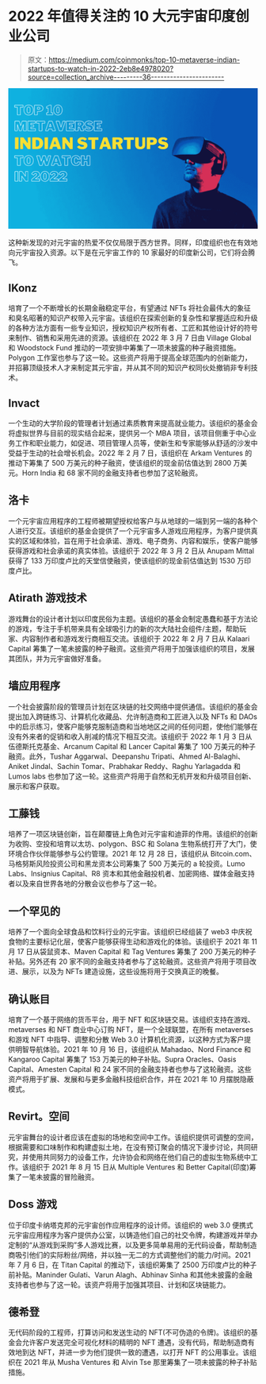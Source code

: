 # 2022 年值得关注的 10 大元宇宙印度创业公司

> 原文：<https://medium.com/coinmonks/top-10-metaverse-indian-startups-to-watch-in-2022-2eb8e4978020?source=collection_archive---------36----------------------->

![](img/c98a630cd21092cc4714bfea892fea74.png)

这种新发现的对元宇宙的热爱不仅仅局限于西方世界。同样，印度组织也在有效地向元宇宙投入资源。以下是在元宇宙工作的 10 家最好的印度新公司，它们将会腾飞。

## IKonz

培育了一个不断增长的长期金融稳定平台，有望通过 NFTs 将社会最伟大的象征和臭名昭著的知识产权带入元宇宙。该组织在探索创新的复杂性和掌握适应和升级的各种方法方面有一些专业知识，授权知识产权所有者、工匠和其他设计好的符号来制作、销售和采用先进的资源。该组织在 2022 年 3 月 7 日由 Village Global 和 Woodstock Fund 推动的一项安排中筹集了一项未披露的种子融资措施。Polygon 工作室也参与了这一轮。这些资产将用于提高全球范围内的创新能力，并招募顶级技术人才来制定其元宇宙，并从其不同的知识产权同伙处撤销非专利技术。

## Invact

一个生动的大学阶段的管理者计划通过素质教育来提高就业能力。该组织的基金会将虚拟世界与目前的现实结合起来，提供另一个 MBA 项目，该项目侧重于中心业务工作和职业能力，如促进、项目管理人员等，使新生和专家能够从舒适的沙发中受益于生动的社会增长机会。2022 年 2 月 7 日，该组织在 Arkam Ventures 的推动下筹集了 500 万美元的种子融资，使该组织的现金前估值达到 2800 万美元。Horn India 和 68 家不同的金融支持者也参加了这轮融资。

## 洛卡

一个元宇宙应用程序的工程师被期望授权给客户与从地球的一端到另一端的各种个人进行交互。该组织的基金会提供了一个元宇宙多人游戏应用程序，为客户提供真实的区域和体验，旨在用于社会承诺、游戏、电子商务、内容和娱乐，使客户能够获得游戏和社会承诺的真实体验。该组织于 2022 年 3 月 2 日从 Anupam Mittal 获得了 133 万印度卢比的天堂信使融资，使该组织的现金前估值达到 1530 万印度卢比。

## Atirath 游戏技术

游戏舞台的设计者计划以印度民俗为主题。该组织的基金会制定愚蠢和基于方法论的游戏，专注于手机带来具有全球吸引力的新的次大陆社会组件/主题，帮助玩家、内容制作者和游戏发行商相互交流。该组织于 2022 年 2 月 7 日从 Kalaari Capital 筹集了一笔未披露的种子融资。这些资产将用于加强该组织的项目，发展其团队，并为元宇宙做好准备。

## 墙应用程序

一个社会披露阶段的管理员计划在区块链的社交网络中提供通信。该组织的基金会提出加入跨链练习、计算机化收藏品、允许制造商和工匠进入以及 NFTs 和 DAOs 中的启示练习，使客户能够克服制造商和当地地区之间的任何问题，使他们能够在没有外来者的促销和收入削减的情况下相互交流。该组织于 2022 年 1 月 3 日从伍德斯托克基金、Arcanum Capital 和 Lancer Capital 筹集了 100 万美元的种子融资。此外，Tushar Aggarwal、Deepanshu Tripati、Ahmed Al-Balaghi、Aniket Jindal、Sachin Tomar、Prabhakar Reddy、Raghu Yarlagadda 和 Lumos labs 也参加了这一轮。这些资产将用于自然和无机开发和升级项目创新、展示和客户获取。

## 工藤钱

培养了一项区块链创新，旨在颠覆链上角色对元宇宙和迪菲的作用。该组织的创新为收购、空投和培育以太坊、polygon、BSC 和 Solana 生物系统打开了大门，使环境合作伙伴能够参与公约管理。2021 年 12 月 28 日，该组织从 Bitcoin.com、马格努斯风险投资公司和黑龙资本公司筹集了 500 万美元的 a 轮投资。Lumo Labs、Insignius Capital、R8 资本和其他金融投机者、加密网络、媒体金融支持者以及来自世界各地的分散会议也参与了这一轮。

## 一个罕见的

培养了一个面向全球食品和饮料行业的元宇宙。该组织已经组装了 web3 中庆祝食物的主要标记化层，使客户能够获得生动和游戏化的体验。该组织于 2021 年 11 月 17 日从袋鼠资本、Maven Capital 和 Tag Ventures 筹集了 200 万美元的种子补贴。另外还有 20 家不同的金融支持者参与了这轮融资。这些资产将用于项目改进、展示，以及为 NFTs 建造设施，这些设施将用于交换真正的晚餐。

## 确认账目

培育了一个基于网络的货币平台，用于 NFT 和区块链交易。该组织支持在游戏、metaverses 和 NFT 商业中心订购 NFT，是一个全球联盟，在所有 metaverses 和游戏 NFT 中指导、调整和分散 Web 3.0 计算机化资源，以这种方式为客户提供明智导航体验。2021 年 10 月 16 日，该组织从 Mahadao、Nord Finance 和 Kangaroo Capital 筹集了 153 万美元的种子补贴。Supra Oracles、Oasis Capital、Amesten Capital 和 24 家不同的金融支持者也参与了这轮融资。这些资产将用于扩展、发展和与更多金融科技组织合作，并在 2021 年 10 月摆脱隐蔽模式。

## Revirt。空间

元宇宙舞台的设计者应该在虚拟的场地和空间中工作。该组织提供可调整的空间，根据需要和口味制作和构建虚拟土地，在没有预订聚会的情况下漫步讨论，共同研究，并使用共同努力的设备工作，允许协会和网络在他们自己的虚拟生物系统中工作。该组织于 2021 年 8 月 15 日从 Multiple Ventures 和 Better Capital(印度)筹集了一笔未披露的冒险融资。

## Doss 游戏

位于印度卡纳塔克邦的元宇宙创作应用程序的设计师。该组织的 web 3.0 便携式元宇宙应用程序为客户提供办公室，以铸造他们自己的社交令牌，构建游戏并举办定制的“从游戏到采购”多人游戏比赛，以及更多简单易用的无代码设备，帮助制造商吸引他们的实际粉丝/网络，并以独一无二的方式调整他们的能力/时间。2021 年 7 月 6 日，在 Titan Capital 的推动下，该组织筹集了 2500 万印度卢比的种子前补贴。Maninder Gulati、Varun Alagh、Abhinav Sinha 和其他未披露的金融支持者也参与了这一轮。该资产将用于加强其项目、计划和区块链能力。

## 德希登

无代码阶段的工程师，打算访问和发送生动的 NFT(不可伪造的令牌)。该组织的基金会允许客户发送完全可视化材料的精明的 NFT 遭遇，没有代码，帮助制造商有效地到达 NFT，并进一步为他们提供一致的遭遇，以打开 NFT 的公用事业。该组织在 2021 年从 Musha Ventures 和 Alvin Tse 那里筹集了一项未披露的种子补贴措施。